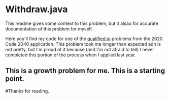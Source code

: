 # Withdraw.java

This readme gives some context to this problem, but it alsao for accurate documentation of this problem for myself. 

Here you'll find my code for one of the [qualified.io](https://www.qualified.io) problems from the 2020 Code 2040 application. This problem took me longer than expected adn is not pretty, but I'm proud of it because
(and I'm not afraid to tell) I never completed this portion of the process when I applied last year. 




## This is a growth problem for me. This is a starting point. 


#Thanks for reading. 
